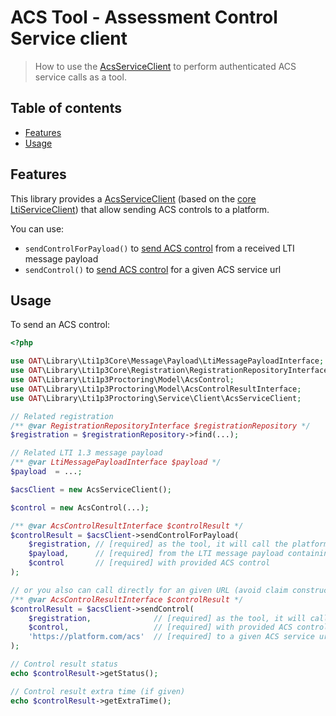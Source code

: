 # ACS Tool - Assessment Control Service client

> How to use the [AcsServiceClient](../../src/Service/Client/AcsServiceClient.php) to perform authenticated ACS service calls as a tool.

## Table of contents

- [Features](#features)
- [Usage](#usage)

## Features

This library provides a [AcsServiceClient](../../src/Service/Client/AcsServiceClient.php) (based on the [core LtiServiceClient](https://github.com/oat-sa/lib-lti1p3-core/blob/master/doc/service/service-client.md)) that allow sending ACS controls to a platform.

You can use:
- `sendControlForPayload()` to [send ACS control](https://www.imsglobal.org/spec/proctoring/v1p0#h.awao2i3cnvsy) from a received LTI message payload
- `sendControl()` to [send ACS control](https://www.imsglobal.org/spec/proctoring/v1p0#h.awao2i3cnvsy) for a given ACS service url

## Usage

To send an ACS control:

```php
<?php

use OAT\Library\Lti1p3Core\Message\Payload\LtiMessagePayloadInterface;
use OAT\Library\Lti1p3Core\Registration\RegistrationRepositoryInterface;
use OAT\Library\Lti1p3Proctoring\Model\AcsControl;
use OAT\Library\Lti1p3Proctoring\Model\AcsControlResultInterface;
use OAT\Library\Lti1p3Proctoring\Service\Client\AcsServiceClient;

// Related registration
/** @var RegistrationRepositoryInterface $registrationRepository */
$registration = $registrationRepository->find(...);

// Related LTI 1.3 message payload
/** @var LtiMessagePayloadInterface $payload */
$payload  = ...;

$acsClient = new AcsServiceClient();

$control = new AcsControl(...);

/** @var AcsControlResultInterface $controlResult */
$controlResult = $acsClient->sendControlForPayload(
    $registration, // [required] as the tool, it will call the platform of this registration
    $payload,      // [required] from the LTI message payload containing the ACS claim (got at LTI launch)
    $control       // [required] with provided ACS control
);

// or you also can call directly for an given URL (avoid claim construction)
/** @var AcsControlResultInterface $controlResult */
$controlResult = $acsClient->sendControl(
    $registration,              // [required] as the tool, it will call the platform of this registration
    $control,                   // [required] with provided ACS control
    'https://platform.com/acs'  // [required] to a given ACS service url
);

// Control result status
echo $controlResult->getStatus();

// Control result extra time (if given)
echo $controlResult->getExtraTime();
```
